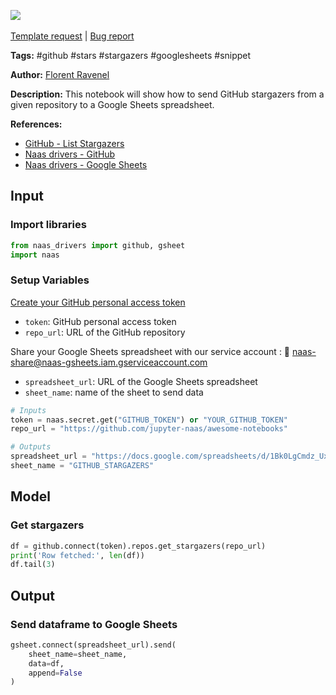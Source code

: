 <a href="https://app.naas.ai/user-redirect/naas/downloader?url=https://raw.githubusercontent.com/jupyter-naas/awesome-notebooks/master/GitHub/GitHub_Send_stargazers_to_Google_Sheets.ipynb" target="_parent"><img src="https://naasai-public.s3.eu-west-3.amazonaws.com/open_in_naas.svg"/></a><br><br><a href="https://github.com/jupyter-naas/awesome-notebooks/issues/new?assignees=&labels=&template=template-request.md&title=Tool+-+Action+of+the+notebook+">Template request</a> | <a href="https://github.com/jupyter-naas/awesome-notebooks/issues/new?assignees=&labels=bug&template=bug_report.md&title=GitHub+-+Send+stargazers+to+Google+Sheets:+Error+short+description">Bug report</a>

**Tags:** #github #stars #stargazers #googlesheets #snippet

**Author:** [Florent Ravenel](https://www.linkedin.com/in/florent-ravenel/)

**Description:** This notebook will show how to send GitHub stargazers from a given repository to a Google Sheets spreadsheet.

**References:**
- [GitHub - List Stargazers](https://docs.github.com/en/rest/activity/starring?apiVersion=2022-11-28#list-stargazers)
- [Naas drivers - GitHub](https://github.com/jupyter-naas/drivers/blob/main/naas_drivers/tools/github.py)
- [Naas drivers - Google Sheets](https://github.com/jupyter-naas/drivers/blob/main/naas_drivers/tools/gsheet.py)

## Input

### Import libraries


```python
from naas_drivers import github, gsheet
import naas
```

### Setup Variables
[Create your GitHub personal access token](https://github.com/settings/tokens)
- `token`: GitHub personal access token
- `repo_url`: URL of the GitHub repository

Share your Google Sheets spreadsheet with our service account : 🔗 naas-share@naas-gsheets.iam.gserviceaccount.com
- `spreadsheet_url`: URL of the Google Sheets spreadsheet
- `sheet_name`: name of the sheet to send data


```python
# Inputs
token = naas.secret.get("GITHUB_TOKEN") or "YOUR_GITHUB_TOKEN"
repo_url = "https://github.com/jupyter-naas/awesome-notebooks"

# Outputs
spreadsheet_url = "https://docs.google.com/spreadsheets/d/1Bk0LgCmdz_Uxxxxxxxxxxxx/edit#gid=0"
sheet_name = "GITHUB_STARGAZERS"
```

## Model

### Get stargazers


```python
df = github.connect(token).repos.get_stargazers(repo_url)
print('Row fetched:', len(df))
df.tail(3)
```

## Output

### Send dataframe to Google Sheets


```python
gsheet.connect(spreadsheet_url).send(
    sheet_name=sheet_name,
    data=df,
    append=False
)
```
